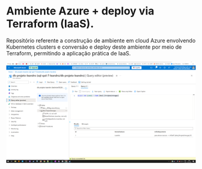 # Ambiente Azure + deploy via Terraform (IaaS).

Repositório referente a construção de ambiente em cloud Azure envolvendo Kubernetes clusters e conversão e deploy deste ambiente por meio de Terraform, permitindo a aplicação prática de IaaS.


![Description](evidencia01q.png)
